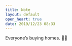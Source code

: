 ```yaml
---
title: Note
layout: default
open_heart: true
date: 2019/12/23 08:33
---
```


Everyone’s buying homes. 🤔🔢
